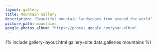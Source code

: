 ```yaml
---
layout: gallery
title: Mountain Gallery
description: "Beautiful mountain landscapes from around the world"
picture_path: mountains
google_photos_album: "https://photos.google.com/your-album"
---
```


{% include gallery-layout.html gallery=site.data.galleries.mountains %}
